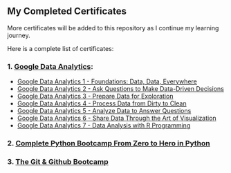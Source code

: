 ## My Completed Certificates

More certificates will be added to this repository as I continue my learning journey. 

Here is a complete list of certificates:

### 1. [Google Data Analytics](https://coursera.org/share/c9d1414dca70031df966576a09c47316):
* [Google Data Analytics 1 - Foundations: Data, Data, Everywhere](https://coursera.org/share/e337f014e7bebad5a8fa7f9e22fc57d9)
* [Google Data Analytics 2 - Ask Questions to Make Data-Driven Decisions](https://coursera.org/share/680afff5c80a0a61e9ee81b1225844aa)
* [Google Data Analytics 3 - Prepare Data for Exploration](https://coursera.org/share/36e2d5b4253f9b9d68b0dad3e34737f0)
* [Google Data Analytics 4 - Process Data from Dirty to Clean](https://coursera.org/share/1e55a8323741b62ca7250cdc71c22150)
* [Google Data Analytics 5 - Analyze Data to Answer Questions](https://coursera.org/share/1f11919cad460e694eb1412967f934e8)
* [Google Data Analytics 6 - Share Data Through the Art of Visualization](https://coursera.org/share/d1c4f7b33939b9afe79495ca903ad939)
* [Google Data Analytics 7 - Data Analysis with R Programming](https://coursera.org/share/add80545a0fbf2c938933afe8c085300)

### 2. [Complete Python Bootcamp From Zero to Hero in Python](http://ude.my/UC-572adedd-3fe4-4906-b603-215fb4969800)

### 3. [The Git & Github Bootcamp](http://ude.my/UC-a5207a99-8ce8-49f3-9329-2edd9ca18240)
